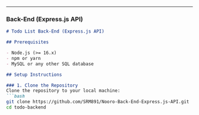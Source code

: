 ---

### **Back-End (Express.js API)**

```markdown
# Todo List Back-End (Express.js API)

## Prerequisites

- Node.js (>= 16.x)
- npm or yarn
- MySQL or any other SQL database

## Setup Instructions

### 1. Clone the Repository
Clone the repository to your local machine:
```bash
git clone https://github.com/SRM891/Nooro-Back-End-Express.js-API.git
cd todo-backend
